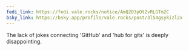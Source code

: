```yaml
---
fedi_link: https://fedi.vale.rocks/notice/AmQ2O3pOt2vRLGTm2C
bsky_link: https://bsky.app/profile/vale.rocks/post/3l54gsykizl2x
---
```


The lack of jokes connecting 'GitHub' and 'hub for gits' is deeply disappointing.
